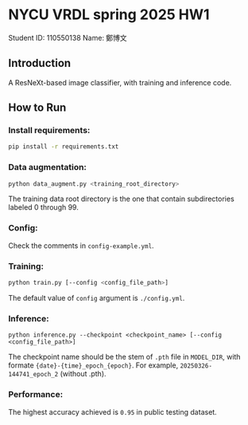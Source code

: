# NYCU VRDL spring 2025 HW1
Student ID: 110550138
Name: 鄭博文

## Introduction
A ResNeXt-based image classifier, with training and inference code.

## How to Run
### Install requirements:
  ```bash
  pip install -r requirements.txt
  ```

### Data augmentation:
  ```bash
  python data_augment.py <training_root_directory>
  ```
  The training data root directory is the one that contain subdirectories labeled 0 through 99.

### Config:
  Check the comments in `config-example.yml`.

### Training:
  ```bash
  python train.py [--config <config_file_path>]
  ```
  The default value of `config` argument is `./config.yml`.

### Inference:
  ```
  python inference.py --checkpoint <checkpoint_name> [--config <config_file_path>]
  ```
  The checkpoint name should be the stem of `.pth` file in `MODEL_DIR`, with formate `{date}-{time}_epoch_{epoch}`. For example, `20250326-144741_epoch_2` (without .pth).

### Performance:
  The highest accuracy achieved is `0.95` in public testing dataset.